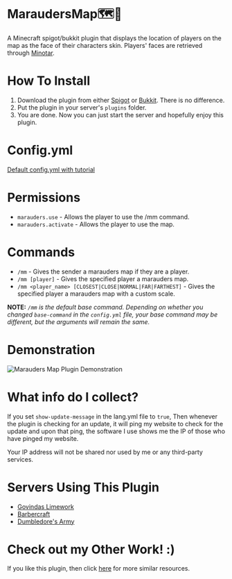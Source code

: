 # MaraudersMap:world_map::feet:
A Minecraft spigot/bukkit plugin that displays the location of players on the map as the face of their characters skin.
Players' faces are retrieved through [Minotar](http://minotar.net/).

# How To Install
1. Download the plugin from either [Spigot](https://www.spigotmc.org/resources/marauders-map.38505/) or [Bukkit](https://dev.bukkit.org/projects/marauders-map). There is no difference.
2. Put the plugin in your server's `plugins` folder.
3. You are done. Now you can just start the server and hopefully enjoy this plugin.

# Config.yml
[Default config.yml with tutorial](src/config.yml)

# Permissions
  + `marauders.use` - Allows the player to use the /mm command.
  + `marauders.activate` - Allows the player to use the map.

# Commands
  + `/mm` - Gives the sender a marauders map if they are a player.
  + `/mm [player]` - Gives the specified player a marauders map.
  + `/mm <player_name> [CLOSEST|CLOSE|NORMAL|FAR|FARTHEST]` - Gives the specified player a marauders map with a custom scale.

**NOTE:** *`/mm` is the default base command. Depending on whether you changed `base-command` in the `config.yml` file, your base command may be different, but the arguments will remain the same.*
# Demonstration
![Marauders Map Plugin Demonstration](Demonstration/MaraudersMapDemonstration.gif)

# What info do I collect?
If you set `show-update-message` in the lang.yml file to `true`, Then whenever the plugin is checking for an update, it will ping my website to check for the update and upon that ping, the software I use shows me the IP of those who have pinged my website.

Your IP address will not be shared nor used by me or any third-party services.

# Servers Using This Plugin
  + [Govindas Limework](http://gmn.us.to/)
  + [Barbercraft](http://mc-barbercraft.com/)
  + [Dumbledore's Army](http://dumbledoresarmy.enjin.com/)

# Check out my Other Work! :)
If you like this plugin, then click [here](https://www.spigotmc.org/resources/authors/akzombie74.60259/) for more similar resources.

